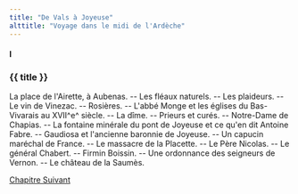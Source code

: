 ```yaml
---
title: "De Vals à Joyeuse"
alttitle: "Voyage dans le midi de l'Ardèche"
---
```


#### I

### {{ title }}

<div class="tltr">

La place de l'Airette, à Aubenas. -- Les fléaux naturels. -- Les plaideurs. --
Le vin de Vinezac. -- Rosières. -- L'abbé Monge et les églises du Bas-Vivarais
au XVII^e^ siècle. -- La dîme. -- Prieurs et curés. -- Notre-Dame de Chapias. --
La fontaine minérale du pont de Joyeuse et ce qu'en dit Antoine Fabre. --
Gaudiosa et l'ancienne baronnie de Joyeuse. -- Un capucin maréchal de France. --
Le massacre de la Placette. -- Le Père Nicolas. -- Le général Chabert. -- Firmin
Boissin. -- Une ordonnance des seigneurs de Vernon. -- Le château de la Saumès.

</div>

<div id="next">

[Chapitre Suivant](02.html)

</div>
